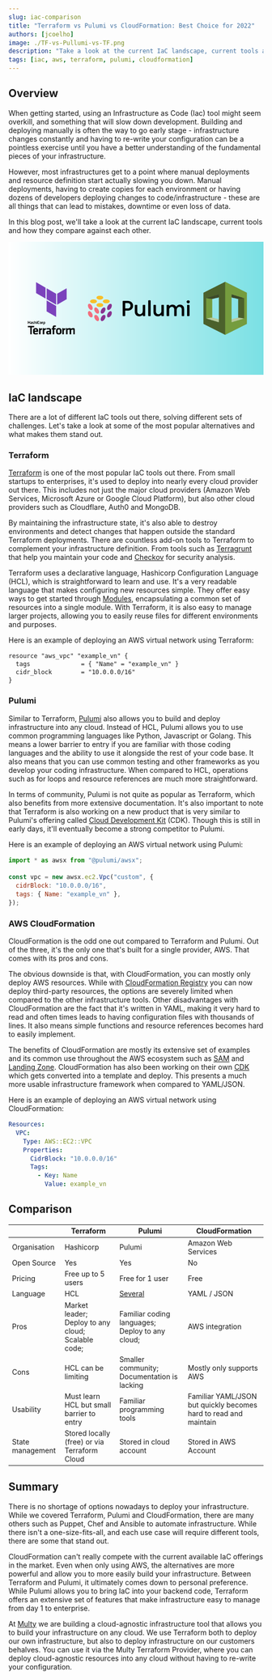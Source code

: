 ```yaml
---
slug: iac-comparison
title: "Terraform vs Pulumi vs CloudFormation: Best Choice for 2022"
authors: [jcoelho]
image: ./TF-vs-Pullumi-vs-TF.png
description: "Take a look at the current IaC landscape, current tools and how they compare against each other."
tags: [iac, aws, terraform, pulumi, cloudformation]
---
```


## Overview

When getting started, using an Infrastructure as Code (Iac) tool might seem overkill, and something that will slow down development. Building and deploying manually is often the way to go early stage - infrastructure changes constantly and having to re-write your configuration can be a pointless exercise until you have a better understanding of the fundamental pieces of your infrastructure.

However, most infrastructures get to a point where manual deployments and resource definition start actually slowing you down. Manual deployments, having to create copies for each environment or having dozens of developers deploying changes to code/infrastructure - these are all things that can lead to mistakes, downtime or even loss of data.

In this blog post, we'll take a look at the current IaC landscape, current tools and how they compare against each other.

![2022-06-06-iac-comparison](./TF-vs-Pullumi-vs-TF.png)

<!--truncate-->

## IaC landscape

There are a lot of different IaC tools out there, solving different sets of challenges. Let's take a look at some of the most popular alternatives and what makes them stand out.

### Terraform

[Terraform](https://www.terraform.io/) is one of the most popular IaC tools out there. From small startups to enterprises, it's used to deploy into nearly every cloud provider out there. This includes not just the major cloud providers (Amazon Web Services, Microsoft Azure or Google Cloud Platform), but also other cloud providers such as Cloudflare, Auth0 and MongoDB.

By maintaining the infrastructure state, it's also able to destroy environments and detect changes that happen outside the standard Terraform deployments. There are countless add-on tools to Terraform to complement your infrastructure definition. From tools such as [Terragrunt](https://terragrunt.gruntwork.io/) that help you maintain your code and [Checkov](https://www.checkov.io/) for security analysis.

Terraform uses a declarative language, Hashicorp Configuration Language (HCL), which is straightforward to learn and use. It's a very readable language that makes configuring new resources simple. They offer easy ways to get started through [Modules](https://registry.terraform.io/browse/modules), encapsulating a common set of resources into a single module. With Terraform, it is also easy to manage larger projects, allowing you to easily reuse files for different environments and purposes.

Here is an example of deploying an AWS virtual network using Terraform:

```hcl
resource "aws_vpc" "example_vn" {
  tags              = { "Name" = "example_vn" }
  cidr_block        = "10.0.0.0/16"
}
```

### Pulumi

Similar to Terraform, [Pulumi](https://www.pulumi.com/) also allows you to build and deploy infrastructure into any cloud. Instead of HCL, Pulumi allows you to use common programming languages like Python, Javascript or Golang. This means a lower barrier to entry if you are familiar with those coding languages and the ability to use it alongside the rest of your code base. It also means that you can use common testing and other frameworks as you develop your coding infrastructure. When compared to HCL, operations such as for loops and resource references are much more straightforward.

In terms of community, Pulumi is not quite as popular as Terraform, which also benefits from more extensive documentation. It's also important to note that Terraform is also working on a new product that is very similar to Pulumi's offering called [Cloud Development Kit](https://www.terraform.io/cdktf) (CDK). Though this is still in early days, it'll eventually become a strong competitor to Pulumi.

Here is an example of deploying an AWS virtual network using Pulumi:

```js
import * as awsx from "@pulumi/awsx";

const vpc = new awsx.ec2.Vpc("custom", {
  cidrBlock: "10.0.0.0/16",
  tags: { Name: "example_vn" },
});
```

### AWS CloudFormation

CloudFormation is the odd one out compared to Terraform and Pulumi. Out of the three, it's the only one that's built for a single provider, AWS. That comes with its pros and cons.

The obvious downside is that, with CloudFormation, you can mostly only deploy AWS resources. While with [CloudFormation Registry](https://docs.aws.amazon.com/AWSCloudFormation/latest/UserGuide/registry.html) you can now deploy third-party resources, the options are severely limited when compared to the other infrastructure tools. Other disadvantages with CloudFormation are the fact that it's written in YAML, making it very hard to read and often times leads to having configuration files with thousands of lines. It also means simple functions and resource references becomes hard to easily implement.

The benefits of CloudFormation are mostly its extensive set of examples and its common use throughout the AWS ecosystem such as [SAM](https://aws.amazon.com/serverless/sam/) and [Landing Zone](https://aws.amazon.com/solutions/implementations/aws-landing-zone/). CloudFormation has also been working on their own [CDK](https://docs.aws.amazon.com/cdk/v2/guide/home.html) which gets converted into a template and deploy. This presents a much more usable infrastructure framework when compared to YAML/JSON.

Here is an example of deploying an AWS virtual network using CloudFormation:

```yaml
Resources:
  VPC:
    Type: AWS::EC2::VPC
    Properties:
      CidrBlock: "10.0.0.0/16"
      Tags:
        - Key: Name
          Value: example_vn
```

## Comparison

|                  | Terraform                                          | Pulumi                                                  | CloudFormation                                                   |
|------------------|----------------------------------------------------|---------------------------------------------------------|------------------------------------------------------------------|
| Organisation     | Hashicorp                                          | Pulumi                                                  | Amazon Web Services                                              |
| Open Source      | Yes                                                | Yes                                                     | No                                                               |
| Pricing          | Free up to 5 users                                 | Free for 1 user                                         | Free                                                             |
| Language         | HCL                                                | [Several](https://www.pulumi.com/docs/intro/languages/) | YAML / JSON                                                      |
| Pros             | Market leader; Deploy to any cloud; Scalable code; | Familiar coding languages; Deploy to any cloud;         | AWS integration                                                  |
| Cons             | HCL can be limiting                                | Smaller community; Documentation is lacking             | Mostly only supports AWS                                         |
| Usability        | Must learn HCL but small barrier to entry          | Familiar programming tools                              | Familiar YAML/JSON but quickly becomes hard to read and maintain |
| State management | Stored locally (free) or via Terraform Cloud       | Stored in cloud account                                 | Stored in AWS Account                                            | 

## Summary

There is no shortage of options nowadays to deploy your infrastructure. While we covered Terraform, Pulumi and CloudFormation, there are many others such as Puppet, Chef and Ansible to automate infrastructure. While there isn't a one-size-fits-all, and each use case will require different tools, there are some that stand out.

CloudFormation can't really compete with the current available IaC offerings in the market. Even when only using AWS, the alternatives are more powerful and allow you to more easily build your infrastructure. Between Terraform and Pulumi, it ultimately comes down to personal preference. While Pulumi allows you to bring IaC into your backend code, Terraform offers an extensive set of features that make infrastructure easy to manage from day 1 to enterprise.

At [Multy](https://multy.dev?ref=iac-comparison) we are building a cloud-agnostic infrastructure tool that allows you to build your infrastructure on any cloud. We use Terraform both to deploy our own infrastructure, but also to deploy infrastructure on our customers behalves. You can use it via the Multy Terraform Provider, where you can deploy cloud-agnostic resources into any cloud without having to re-write your configuration.

